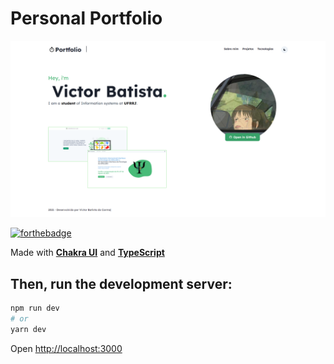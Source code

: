 # Personal Portfolio

<img src="./printPortfolio.png"/>

[![forthebadge](https://forthebadge.com/images/badges/made-with-typescript.svg)](https://forthebadge.com)

Made with [**Chakra UI**](https://chakra-ui.com) and [**TypeScript**](https://www.typescriptlang.org) 

## Then, run the development server:

```bash
npm run dev
# or
yarn dev
```

Open [http://localhost:3000](http://localhost:3000) 
